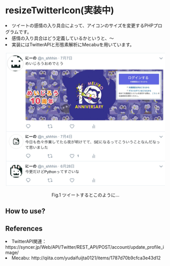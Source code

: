 # resizeTwitterIcon(実装中)
<li>ツイートの感情の入り具合によって、アイコンのサイズを変更するPHPプログラムです。</li>
<li>感情の入り具合はどう定義しているかというと、〜</li>
<li>実装にはTwitterAPIと形態素解析にMecabuを用いています。</li>
<br>
<div align="CENTER">
<img src="https://github.com/nshhhin/resizeTwitterIcon/blob/master/RTI_demo.png" width = "500px" height = "auto">
<p>Fig.1 ツイートするとこのように...</p>
</div>

## How to use?

## References
<li>TwitterAPI関連： <a>https://syncer.jp/Web/API/Twitter/REST_API/POST/account/update_profile_image/</a></li>
<li>Mecabu: <a>http://qiita.com/yudaifuijta0121/items/1787d70b9cfca3e43d12</a></li>
